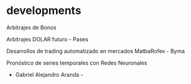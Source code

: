 # developments

Arbitrajes de Bonos 

Arbitrajes DOLAR futuro - Pases

Desarrollos de trading automatizado en mercados MatbaRofex - Byma

Pronóstico de series temporales con Redes Neuronales

- Gabriel Alejandro Aranda -

